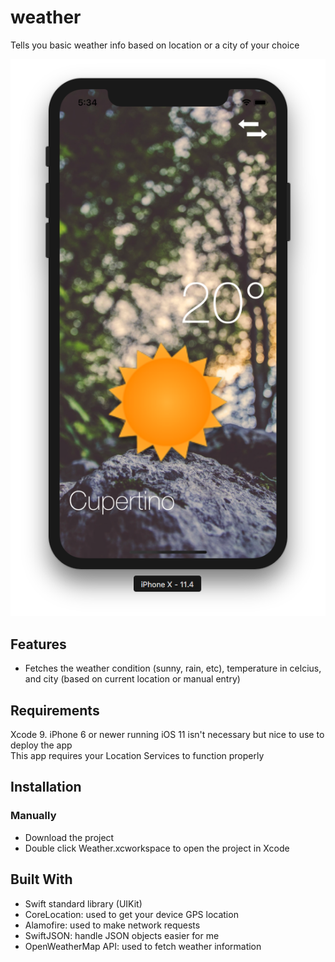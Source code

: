 # weather
Tells you basic weather info based on location or a city of your choice  


![Alt text](/firstscreenshot.png)

## Features
- Fetches the weather condition (sunny, rain, etc), temperature in celcius, and city (based on current location or manual entry)

## Requirements
Xcode 9. iPhone 6 or newer running iOS 11 isn't necessary but nice to use to deploy the app  
This app requires your Location Services to function properly 

## Installation
### Manually
- Download the project
- Double click Weather.xcworkspace to open the project in Xcode

## Built With
- Swift standard library (UIKit)
- CoreLocation: used to get your device GPS location
- Alamofire: used to make network requests
- SwiftJSON: handle JSON objects easier for me
- OpenWeatherMap API: used to fetch weather information
